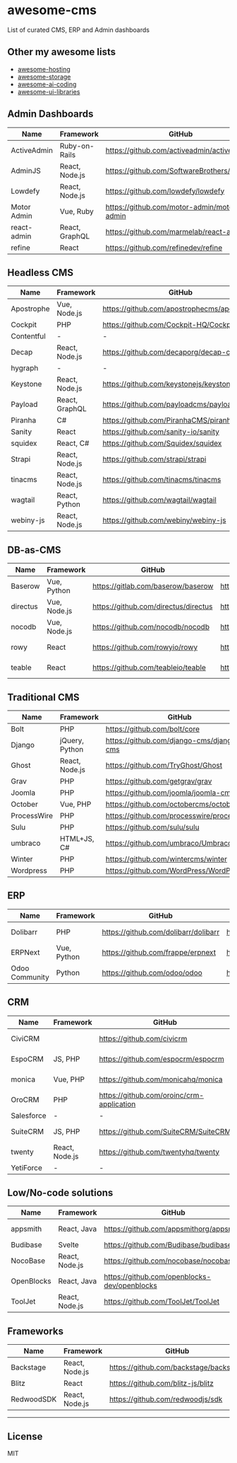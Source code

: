 # awesome-cms

List of curated CMS, ERP and Admin dashboards

## Other my awesome lists

- [awesome-hosting](https://github.com/dalisoft/awesome-hosting)
- [awesome-storage](https://github.com/dalisoft/awesome-storage)
- [awesome-ai-coding](https://github.com/dalisoft/awesome-ai-coding)
- [awesome-ui-libraries](https://github.com/dalisoft/awesome-ui-libraries)

## Admin Dashboards

| Name        | Framework      | GitHub                                        | Website                            | License  |
| ----------- | -------------- | --------------------------------------------- | ---------------------------------- | -------- |
| ActiveAdmin | Ruby-on-Rails  | <https://github.com/activeadmin/activeadmin>  | <https://activeadmin.info>         | MIT      |
| AdminJS     | React, Node.js | <https://github.com/SoftwareBrothers/adminjs> | <https://adminjs.co>               | MIT      |
| Lowdefy     | React, Node.js | <https://github.com/lowdefy/lowdefy>          | <https://lowdefy.com>              | BUSL-1.1 |
| Motor Admin | Vue, Ruby      | <https://github.com/motor-admin/motor-admin>  | <https://www.getmotoradmin.com>    | AGPL-3.0 |
| react-admin | React, GraphQL | <https://github.com/marmelab/react-admin>     | <https://marmelab.com/react-admin> | MIT      |
| refine      | React          | <https://github.com/refinedev/refine>         | <https://refine.dev>               | MIT      |

## Headless CMS

| Name       | Framework      | GitHub                                        | Website                      | License      |
| ---------- | -------------- | --------------------------------------------- | ---------------------------- | ------------ |
| Apostrophe | Vue, Node.js   | <https://github.com/apostrophecms/apostrophe> | <https://apostrophecms.com>  | MIT\*        |
| Cockpit    | PHP            | <https://github.com/Cockpit-HQ/Cockpit>       | <https://getcockpit.com>     | MIT          |
| Contentful | -              | -                                             | <https://www.contentful.com> | -            |
| Decap      | React, Node.js | <https://github.com/decaporg/decap-cms>       | <https://decapcms.org>       | MIT          |
| hygraph    | -              | -                                             | <https://hygraph.com>        | -            |
| Keystone   | React, Node.js | <https://github.com/keystonejs/keystone>      | <https://keystonejs.com>     | MIT          |
| Payload    | React, GraphQL | <https://github.com/payloadcms/payload>       | <https://payloadcms.com>     | MIT          |
| Piranha    | C#             | <https://github.com/PiranhaCMS/piranha.core>  | <https://piranhacms.org>     | MIT          |
| Sanity     | React          | <https://github.com/sanity-io/sanity>         | <https://www.sanity.io>      | MIT          |
| squidex    | React, C#      | <https://github.com/Squidex/squidex>          | <https://squidex.io>         | MIT          |
| Strapi     | React, Node.js | <https://github.com/strapi/strapi>            | <https://strapi.io>          | MIT\*        |
| tinacms    | React, Node.js | <https://github.com/tinacms/tinacms>          | <https://tina.io>            | Apache-2.0   |
| wagtail    | React, Python  | <https://github.com/wagtail/wagtail>          | <https://wagtail.org>        | BSD-3-Clause |
| webiny-js  | React, Node.js | <https://github.com/webiny/webiny-js>         | <https://www.webiny.com>     | MIT\*        |

## DB-as-CMS

| Name     | Framework    | GitHub                                 | Website               | License    |
| -------- | ------------ | -------------------------------------- | --------------------- | ---------- |
| Baserow  | Vue, Python  | <https://gitlab.com/baserow/baserow>   | <https://baserow.io>  | MIT        |
| directus | Vue, Node.js | <https://github.com/directus/directus> | <https://directus.io> | BUSL 1.1   |
| nocodb   | Vue, Node.js | <https://github.com/nocodb/nocodb>     | <https://nocodb.com>  | AGPL-3.0   |
| rowy     | React        | <https://github.com/rowyio/rowy>       | <https://www.rowy.io> | Apache-2.0 |
| teable   | React        | <https://github.com/teableio/teable>   | <https://teable.ai>   | AGPL-3.0   |

## Traditional CMS

| Name        | Framework      | GitHub                                       | Website                   | License      |
| ----------- | -------------- | -------------------------------------------- | ------------------------- | ------------ |
| Bolt        | PHP            | <https://github.com/bolt/core>               | <https://boltcms.io>      | MIT          |
| Django      | jQuery, Python | <https://github.com/django-cms/django-cms>   | <https://django-cms.org>  | BSD-3-Claude |
| Ghost       | React, Node.js | <https://github.com/TryGhost/Ghost>          | <https://ghost.org>       | MIT          |
| Grav        | PHP            | <https://github.com/getgrav/grav>            | <https://getgrav.org>     | MIT          |
| Joomla      | PHP            | <https://github.com/joomla/joomla-cms>       | <https://www.joomla.org>  | GPL-2.0      |
| October     | Vue, PHP       | <https://github.com/octobercms/october>      | <https://octobercms.com>  | Proprietary  |
| ProcessWire | PHP            | <https://github.com/processwire/processwire> | <https://processwire.com> | MPL-2.0      |
| Sulu        | PHP            | <https://github.com/sulu/sulu>               | <https://sulu.io>         | MIT          |
| umbraco     | HTML+JS, C#    | <https://github.com/umbraco/Umbraco-CMS>     | <https://umbraco.com>     | MIT          |
| Winter      | PHP            | <https://github.com/wintercms/winter>        | <https://wintercms.com>   | MIT          |
| Wordpress   | PHP            | <https://github.com/WordPress/WordPress>     | <https://wordpress.org>   | GPL-2.0      |

## ERP

| Name           | Framework   | GitHub                                 | Website                     | License  |
| -------------- | ----------- | -------------------------------------- | --------------------------- | -------- |
| Dolibarr       | PHP         | <https://github.com/dolibarr/dolibarr> | <https://www.dolibarr.org>  | GPL-3.0  |
| ERPNext        | Vue, Python | <https://github.com/frappe/erpnext>    | <https://frappe.io/erpnext> | GPL-3.0  |
| Odoo Community | Python      | <https://github.com/odoo/odoo>         | <https://www.odoo.com>      | LGPL-3.0 |

## CRM

| Name       | Framework      | GitHub                                      | Website                      | License  |
| ---------- | -------------- | ------------------------------------------- | ---------------------------- | -------- |
| CiviCRM    |                | <https://github.com/civicrm>                | <http://civicrm.org>         | AGPL-3.0 |
| EspoCRM    | JS, PHP        | <https://github.com/espocrm/espocrm>        | <https://www.espocrm.com>    | AGPL-3.0 |
| monica     | Vue, PHP       | <https://github.com/monicahq/monica>        | <https://beta.monicahq.com>  | AGPL-3.0 |
| OroCRM     | PHP            | <https://github.com/oroinc/crm-application> | <https://oroinc.com/orocrm>  | OSL-3.0  |
| Salesforce | -              | -                                           | <https://www.salesforce.com> | -        |
| SuiteCRM   | JS, PHP        | <https://github.com/SuiteCRM/SuiteCRM>      | <https://suitecrm.com>       | AGPL-3.0 |
| twenty     | React, Node.js | <https://github.com/twentyhq/twenty>        | <https://twenty.com>         | GPL-3.0  |
| YetiForce  | -              | -                                           | <https://yetiforce.com/en>   | -        |

## Low/No-code solutions

| Name       | Framework      | GitHub                                         | Website                        | License    |
| ---------- | -------------- | ---------------------------------------------- | ------------------------------ | ---------- |
| appsmith   | React, Java    | <https://github.com/appsmithorg/appsmith>      | <https://www.appsmith.com>     | Apache-2.0 |
| Budibase   | Svelte         | <https://github.com/Budibase/budibase>         | <https://budibase.com>         | GPL-3.0    |
| NocoBase   | React, Node.js | <https://github.com/nocobase/nocobase>         | <https://www.nocobase.com>     | AGPL-3.0   |
| OpenBlocks | React, Java    | <https://github.com/openblocks-dev/openblocks> | <https://cloud.openblocks.dev> | AGPL-3.0   |
| ToolJet    | React, Node.js | <https://github.com/ToolJet/ToolJet>           | <https://www.tooljet.ai>       | AGPL-3.0   |

## Frameworks

| Name       | Framework      | GitHub                                   | Website                | License    |
| ---------- | -------------- | ---------------------------------------- | ---------------------- | ---------- |
| Backstage  | React, Node.js | <https://github.com/backstage/backstage> | <https://backstage.io> | Apache-2.0 |
| Blitz      | React          | <https://github.com/blitz-js/blitz>      | <https://blitzjs.com>  | MIT        |
| RedwoodSDK | React, Node.js | <https://github.com/redwoodjs/sdk>       | <https://rwsdk.com>    | MIT        |

---

## License

MIT
